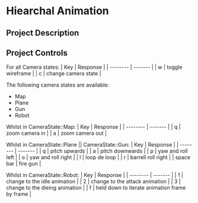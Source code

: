 # Hiearchal Animation
## Project Description
## Project Controls

For all Camera states:
| Key    | Response |
| -------- | ------- |
| w  | toggle wireframe    |
| c | change camera state     |

The following camera states are available:
- Map
- Plane
- Gun
- Robot

Whilst in CameraState::Map:
| Key    | Response |
| -------- | ------- |
| q  | zoom camera in    |
| a | zoom camera out     |

Whilst in CameraState::Plane || CameraState::Gun:
| Key    | Response |
| -------- | ------- |
| q  | pitch upwards    |
| a | pitch downwards     |
| p  | yaw and roll left    |
| o | yaw and roll right     |
| l  | loop de loop    |
| r | barrell roll right     |
| space bar | fire gun     |

Whilst in CameraState::Robot:
| Key    | Response |
| -------- | ------- |
| 1  | change to the idle animation    |
| 2 | change to the attack animation     |
| 3  | change to the dieing animation    |
| f | held down to iterate animation frame by frame     |


